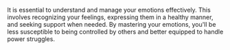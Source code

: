 It is essential to understand and manage your emotions effectively. This involves recognizing your feelings, expressing them in a healthy manner, and seeking support when needed. By mastering your emotions, you'll be less susceptible to being controlled by others and better equipped to handle power struggles.